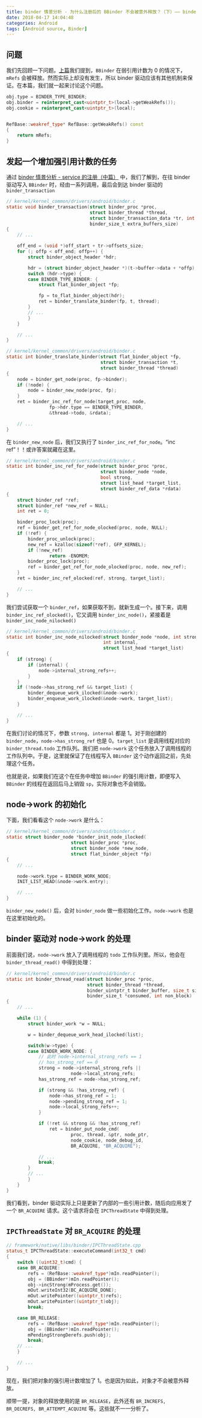 ```yaml
---
title: binder 情景分析 - 为什么注册后的 BBinder 不会被意外释放？（下）—— binder 生命周期管理机制概述
date: 2018-04-17 14:04:48
categories: Android
tags: [Android source, Binder]
---
```



## 问题

我们先回顾一下问题。[上篇](/2018/04/16/binder-why-BBinder-not-released-after-registered-part1)我们提到，`BBinder` 在弱引用计数为 0 的情况下，`mRefs` 会被释放。然而实际上却没有发生，所以 binder 驱动应该有其他机制来保证。在本篇，我们就一起来讨论这个问题。

```C++
obj.type = BINDER_TYPE_BINDER;
obj.binder = reinterpret_cast<uintptr_t>(local->getWeakRefs());
obj.cookie = reinterpret_cast<uintptr_t>(local);


RefBase::weakref_type* RefBase::getWeakRefs() const
{
    return mRefs;
}
```

## 发起一个增加强引用计数的任务

通过 [binder 情景分析 - service 的注册（中篇）](/2018/04/13/binder-service-registration-part2/) 中，我们了解到，在往 binder 驱动写入 `BBinder` 时，经由一系列调用，最后会到达 binder 驱动的 `binder_transaction`
```C
// kernel/kernel_common/drivers/android/binder.c
static void binder_transaction(struct binder_proc *proc,
                               struct binder_thread *thread,
                               struct binder_transaction_data *tr, int reply,
                               binder_size_t extra_buffers_size)
{
    // ...

    off_end = (void *)off_start + tr->offsets_size;
    for (; offp < off_end; offp++) {
        struct binder_object_header *hdr;

        hdr = (struct binder_object_header *)(t->buffer->data + *offp);
        switch (hdr->type) {
        case BINDER_TYPE_BINDER: {
            struct flat_binder_object *fp;

            fp = to_flat_binder_object(hdr);
            ret = binder_translate_binder(fp, t, thread);
        }
        // ...
        }
    }

    // ...
}

// kernel/kernel_common/drivers/android/binder.c
static int binder_translate_binder(struct flat_binder_object *fp,
                                   struct binder_transaction *t,
                                   struct binder_thread *thread)
{
    node = binder_get_node(proc, fp->binder);
    if (!node) {
        node = binder_new_node(proc, fp);
    }
    ret = binder_inc_ref_for_node(target_proc, node,
                fp->hdr.type == BINDER_TYPE_BINDER,
                &thread->todo, &rdata);

    // ...
}
```
在 `binder_new_node` 后，我们又执行了 `binder_inc_ref_for_node`。“inc ref”！！或许答案就藏在这里。

```C
// kernel/kernel_common/drivers/android/binder.c
static int binder_inc_ref_for_node(struct binder_proc *proc,
                                   struct binder_node *node,
                                   bool strong,
                                   struct list_head *target_list,
                                   struct binder_ref_data *rdata)
{
    struct binder_ref *ref;
    struct binder_ref *new_ref = NULL;
    int ret = 0;

    binder_proc_lock(proc);
    ref = binder_get_ref_for_node_olocked(proc, node, NULL);
    if (!ref) {
        binder_proc_unlock(proc);
        new_ref = kzalloc(sizeof(*ref), GFP_KERNEL);
        if (!new_ref)
                return -ENOMEM;
        binder_proc_lock(proc);
        ref = binder_get_ref_for_node_olocked(proc, node, new_ref);
    }
    ret = binder_inc_ref_olocked(ref, strong, target_list);

    // ...
}
```
我们尝试获取一个 `binder_ref`，如果获取不到，就新生成一个。接下来，调用 `binder_inc_ref_olocked()`，它又调用 `binder_inc_node()`，紧接着是 `binder_inc_node_nilocked()`


```C
// kernel/kernel_common/drivers/android/binder.c
static int binder_inc_node_nilocked(struct binder_node *node, int strong,
                                    int internal,
                                    struct list_head *target_list)
{
    if (strong) {
        if (internal) {
            node->internal_strong_refs++;
        }
    }
    if (!node->has_strong_ref && target_list) {
        binder_dequeue_work_ilocked(&node->work);
        binder_enqueue_work_ilocked(&node->work, target_list);
    }

    // ...
}
```
在我们讨论的情况下，参数 `strong, internal` 都是 1。对于刚创建的 `binder_node`，`node->has_strong_ref` 也是 0。`target_list` 是调用线程对应的 `binder_thread.todo` 工作队列。我们把 `node->work` 这个任务放入了调用线程的工作队列中。于是，这里就保证了在线程写入 `BBinder` 这个动作返回之前，先处理这个任务。

也就是说，如果我们在这个在任务中增加 `BBinder` 的强引用计数，即便写入 `BBinder` 的线程在返回后马上销毁 `sp`，实际对象也不会销毁。

## node->work 的初始化

下面，我们看看这个 `node->work` 是什么：
```C
// kernel/kernel_common/drivers/android/binder.c
static struct binder_node *binder_init_node_ilocked(
                        struct binder_proc *proc,
                        struct binder_node *new_node,
                        struct flat_binder_object *fp)
{
    // ...

    node->work.type = BINDER_WORK_NODE;
    INIT_LIST_HEAD(&node->work.entry);

    // ...
}
```
`binder_new_node()` 后，会对 `binder_node` 做一些初始化工作。`node->work` 也是在这里初始化的。


## binder 驱动对 node->work 的处理

前面我们说，`node->work` 放入了调用线程的 `todo` 工作队列里。所以，他会在 `binder_thread_read()` 中得到处理：
```C
// kernel/kernel_common/drivers/android/binder.c
static int binder_thread_read(struct binder_proc *proc,
                              struct binder_thread *thread,
                              binder_uintptr_t binder_buffer, size_t size,
                              binder_size_t *consumed, int non_block)
{
    // ...

    while (1) {
        struct binder_work *w = NULL;

        w = binder_dequeue_work_head_ilocked(list);

        switch(w->type) {
        case BINDER_WORK_NODE: {
            // 此时 node->internal_strong_refs == 1
            // has_strong_ref == 0
            strong = node->internal_strong_refs ||
                        node->local_strong_refs;
            has_strong_ref = node->has_strong_ref;

            if (strong && !has_strong_ref) {
                node->has_strong_ref = 1;
                node->pending_strong_ref = 1;
                node->local_strong_refs++;
            }

            if (!ret && strong && !has_strong_ref)
                ret = binder_put_node_cmd(
                        proc, thread, &ptr, node_ptr,
                        node_cookie, node_debug_id,
                        BR_ACQUIRE, "BR_ACQUIRE");

            // ...
            break;
        }
        // ...
        }
    }
}
```
我们看到，binder 驱动实际上只是更新了内部的一些引用计数，随后向应用发了一个 `BR_ACQUIRE` 请求。这个请求将会在 `IPCThreadState` 中得到处理。


## `IPCThreadState` 对 `BR_ACQUIRE` 的处理

```C++
// framework/native/libs/binder/IPCThreadState.cpp
status_t IPCThreadState::executeCommand(int32_t cmd)
{
    switch ((uint32_t)cmd) {
    case BR_ACQUIRE:
        refs = (RefBase::weakref_type*)mIn.readPointer();
        obj = (BBinder*)mIn.readPointer();
        obj->incStrong(mProcess.get());
        mOut.writeInt32(BC_ACQUIRE_DONE);
        mOut.writePointer((uintptr_t)refs);
        mOut.writePointer((uintptr_t)obj);
        break;

    case BR_RELEASE:
        refs = (RefBase::weakref_type*)mIn.readPointer();
        obj = (BBinder*)mIn.readPointer();
        mPendingStrongDerefs.push(obj);
        break;
    // ...
    }

    // ...
}
```
现在，我们把对象的强引用计数增加了 1。也是因为如此，对象才不会被意外释放。

顺带一提，对象的释放使用的是 `BR_RELEASE`，此外还有 `BR_INCREFS, BR_DECREFS, BR_ATTEMPT_ACQUIRE` 等。这些就不一一分析了。

<br><br>

